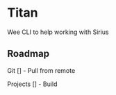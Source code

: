 # Titan
Wee CLI to help working with Sirius

## Roadmap

Git
[] - Pull from remote

Projects
[] - Build


